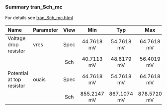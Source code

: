 ### Summary tran_Sch_mc

For details see <a href='tran_Sch_mc.html'>tran_Sch_mc.html</a>

|**Name**|**Parameter**|**View**|**Min** | **Typ** | **Max**|
|:---|:---|:---:|:---:|:---:|:---:|
|Voltage drop resistor|vres | Spec | 44.7618 mV | 54.7618 mV | 64.7618 mV |
| | | Sch|40.7113 mV | 48.6179 mV | 56.4019 mV |
|Potential at top resistor|ouais | Spec | 44.7618 mV | 54.7618 mV | 64.7618 mV |
| | | Sch|855.2147 mV | 867.1074 mV | 878.5720 mV |
